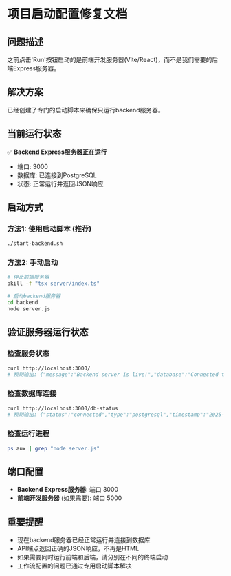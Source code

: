 # 项目启动配置修复文档

## 问题描述
之前点击'Run'按钮启动的是前端开发服务器(Vite/React)，而不是我们需要的后端Express服务器。

## 解决方案
已经创建了专门的启动脚本来确保只运行backend服务器。

## 当前运行状态
✅ **Backend Express服务器正在运行**
- 端口: 3000
- 数据库: 已连接到PostgreSQL
- 状态: 正常运行并返回JSON响应

## 启动方式

### 方法1: 使用启动脚本 (推荐)
```bash
./start-backend.sh
```

### 方法2: 手动启动
```bash
# 停止前端服务器
pkill -f "tsx server/index.ts"

# 启动backend服务器
cd backend
node server.js
```

## 验证服务器运行状态

### 检查服务状态
```bash
curl http://localhost:3000/
# 预期输出: {"message":"Backend server is live!","database":"Connected to postgresql"}
```

### 检查数据库连接
```bash
curl http://localhost:3000/db-status
# 预期输出: {"status":"connected","type":"postgresql","timestamp":"2025-08-20T10:30:09.497Z"}
```

### 检查运行进程
```bash
ps aux | grep "node server.js"
```

## 端口配置
- **Backend Express服务器**: 端口 3000
- **前端开发服务器** (如果需要): 端口 5000

## 重要提醒
- 现在backend服务器已经正常运行并连接到数据库
- API端点返回正确的JSON响应，不再是HTML
- 如果需要同时运行前端和后端，请分别在不同的终端启动
- 工作流配置的问题已通过专用启动脚本解决